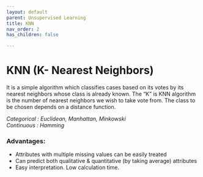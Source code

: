 ```yaml
---
layout: default
parent: Unsupervised Learning
title: KNN
nav_order: 2
has_children: false

---
```

# KNN (K- Nearest Neighbors)

It is a simple algorithm which classifies cases based on its votes by its nearest neighbors whose class is already known. The “K” is KNN algorithm is the number of nearest neighbors we wish to take vote from. The class to be chosen depends on a distance function.

_Categorical : Euclidean, Manhattan, Minkowski  
Continuous : Hamming_

### Advantages:

* Attributes with multiple missing values can be easily treated
* Can predict both qualitative & quantitative (by taking average) attributes
* Easy interpretation. Low calculation time.